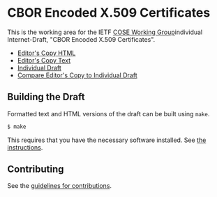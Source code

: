 # CBOR Encoded X.509 Certificates

This is the working area for the IETF [COSE Working Group](https://datatracker.ietf.org/wg/cose/documents/)individual Internet-Draft, "CBOR Encoded X.509 Certificates".

* [Editor's Copy HTML](https://cose-wg.github.io/CBOR-certificates/draft-ietf-cose-cbor-encoded-cert.html)
* [Editor's Copy Text](https://cose-wg.github.io/CBOR-certificates/draft-ietf-cose-cbor-encoded-cert.txt)
* [Individual Draft](https://tools.ietf.org/html/draft-ietf-cose-cbor-encoded-cert.html)
* [Compare Editor's Copy to Individual Draft](https://cose-wg.github.io/CBOR-certificates/#go.draft-ietf-cose-cbor-encoded-cert.diff)

## Building the Draft

Formatted text and HTML versions of the draft can be built using `make`.

```sh
$ make
```

This requires that you have the necessary software installed.  See
[the instructions](https://github.com/martinthomson/i-d-template/blob/master/doc/SETUP.md).


## Contributing

See the
[guidelines for contributions](https://github.com/cose-wg/CBOR-certificates/blob/master/CONTRIBUTING.md).
